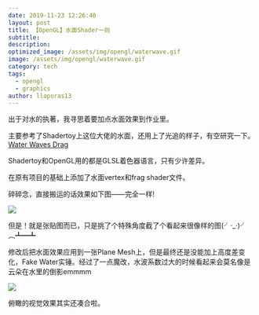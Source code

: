 ```yaml
---
date: 2019-11-23 12:26:40
layout: post
title: 【OpenGL】水面Shader一则
subtitle: 
description: 
optimized_image: /assets/img/opengl/waterwave.gif
image: /assets/img/opengl/waterwave.gif
category: tech
tags:
  - opengl
  - graphics
author: llapuras13
---
```


出于对水的执著，我寻思着要加点水面效果到作业里。

主要参考了Shadertoy上这位大佬的水面，还用上了光追的样子，有空研究一下。[Water Waves Drag](https://www.shadertoy.com/view/4dBcRD)

Shadertoy和OpenGL用的都是GLSL着色器语言，只有少许差异。

在原有项目的基础上添加了水面vertex和frag shader文件。

碎碎念，直接搬运的话效果如下图——完全一样!

![](../assets/img/opengl/water_opgl.jpg)

但是！就是张贴图而已，只是挑了个特殊角度截了个看起来很像样的图(╯·_·)╯︵┻━┻

修改后把水面效果应用到一张Plane Mesh上，但是最终还是没能加上高度差变化，Fake Water实锤。经过了一点魔改，水波系数过大的时候看起来会莫名像是云朵在水里的倒影emmmm

![](../assets/img/opengl/waterwave.gif)

俯瞰的视觉效果其实还凑合啦。

